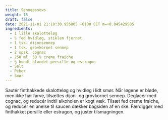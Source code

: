 ```yaml
---
title: Sennepssovs
weight: 15
draft: false
date: 2021-11-01 21:10:30.955805 +0100 CET m=+0.045429585
ingredients:
  - 1 lille skalotteløg
  - ½ fed hvidløg, stiklen fjernet
  - 1 tsk. dijonsennep
  - 1 tsk. grovkornet sennep
  - 2 spsk. cognac
  - 250 ml. 38 % creme fraiche
  - ½ bundt blandet persille og estragon
  - Salt
  - Peber
  - Smør
---
```




Sautér finthakkede skalotteløg og hvidløg i lidt smør. Når løgene er
bløde, men ikke har farve, tilsættes dijon- og grovkornet sennep.
Deglacér med cognac, og reducér indtil alkoholen er kogt væk. Tilsæt fed
creme fraiche, og reducér en anelse til saucen dækker bagsiden af en
ske. Færdiggør med finthakket persille eller estragon, og justér
tilsmagningen.

